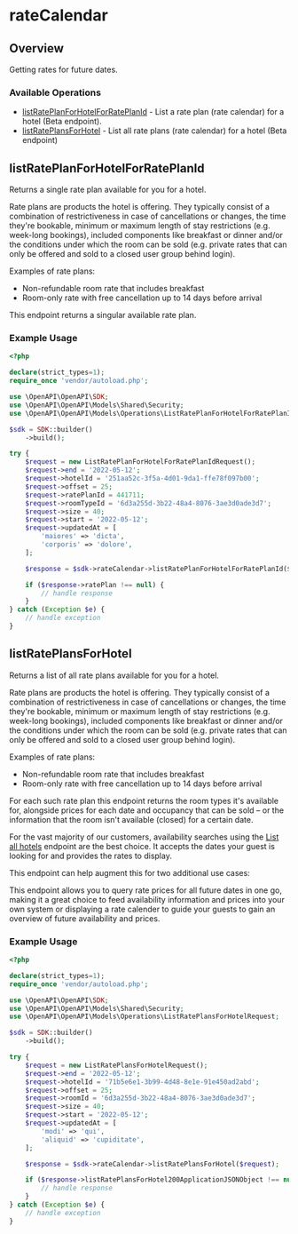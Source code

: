 # rateCalendar

## Overview

Getting rates for future dates.

### Available Operations

* [listRatePlanForHotelForRatePlanId](#listrateplanforhotelforrateplanid) - List a rate plan (rate calendar) for a hotel (Beta endpoint).
* [listRatePlansForHotel](#listrateplansforhotel) - List all rate plans (rate calendar) for a hotel (Beta endpoint)

## listRatePlanForHotelForRatePlanId

Returns a single rate plan available for you for a hotel.

Rate plans are products the hotel is offering. They typically consist of a combination of restrictiveness in case of cancellations or changes, the time they're bookable, minimum or maximum length of stay restrictions (e.g. week-long bookings), included components like breakfast or dinner and/or the conditions under which the room can be sold (e.g. private rates that can only be offered and sold to a closed user group behind login).

Examples of rate plans:

* Non-refundable room rate that includes breakfast
* Room-only rate with free cancellation up to 14 days before arrival

This endpoint returns a singular available rate plan.

### Example Usage

```php
<?php

declare(strict_types=1);
require_once 'vendor/autoload.php';

use \OpenAPI\OpenAPI\SDK;
use \OpenAPI\OpenAPI\Models\Shared\Security;
use \OpenAPI\OpenAPI\Models\Operations\ListRatePlanForHotelForRatePlanIdRequest;

$sdk = SDK::builder()
    ->build();

try {
    $request = new ListRatePlanForHotelForRatePlanIdRequest();
    $request->end = '2022-05-12';
    $request->hotelId = '251aa52c-3f5a-4d01-9da1-ffe78f097b00';
    $request->offset = 25;
    $request->ratePlanId = 441711;
    $request->roomTypeId = '6d3a255d-3b22-48a4-8076-3ae3d0ade3d7';
    $request->size = 40;
    $request->start = '2022-05-12';
    $request->updatedAt = [
        'maiores' => 'dicta',
        'corporis' => 'dolore',
    ];

    $response = $sdk->rateCalendar->listRatePlanForHotelForRatePlanId($request);

    if ($response->ratePlan !== null) {
        // handle response
    }
} catch (Exception $e) {
    // handle exception
}
```

## listRatePlansForHotel

Returns a list of all rate plans available for you for a hotel.

Rate plans are products the hotel is offering. They typically consist of a combination of restrictiveness in case of cancellations or changes, the time they're bookable, minimum or maximum length of stay restrictions (e.g. week-long bookings), included components like breakfast or dinner and/or the conditions under which the room can be sold (e.g. private rates that can only be offered and sold to a closed user group behind login).

Examples of rate plans:

* Non-refundable room rate that includes breakfast
* Room-only rate with free cancellation up to 14 days before arrival

For each such rate plan this endpoint returns the room types it's available for, alongside prices for each date and occupancy that can be sold – or the information that the room isn't available (closed) for a certain date.

For the vast majority of our customers, availability searches using the [List all hotels](https://docs.impala.travel/docs/booking-api/spec/openapi.seller.yaml/paths/~1hotels/get) endpoint are the best choice. It accepts the dates your guest is looking for and provides the rates to display.

This endpoint can help augment this for two additional use cases:

This endpoint allows you to query rate prices for all future dates in one go, making it a great choice to feed availability information and prices into your own system or displaying a rate calender to guide your guests to gain an overview of future availability and prices.

### Example Usage

```php
<?php

declare(strict_types=1);
require_once 'vendor/autoload.php';

use \OpenAPI\OpenAPI\SDK;
use \OpenAPI\OpenAPI\Models\Shared\Security;
use \OpenAPI\OpenAPI\Models\Operations\ListRatePlansForHotelRequest;

$sdk = SDK::builder()
    ->build();

try {
    $request = new ListRatePlansForHotelRequest();
    $request->end = '2022-05-12';
    $request->hotelId = '71b5e6e1-3b99-4d48-8e1e-91e450ad2abd';
    $request->offset = 25;
    $request->roomId = '6d3a255d-3b22-48a4-8076-3ae3d0ade3d7';
    $request->size = 40;
    $request->start = '2022-05-12';
    $request->updatedAt = [
        'modi' => 'qui',
        'aliquid' => 'cupiditate',
    ];

    $response = $sdk->rateCalendar->listRatePlansForHotel($request);

    if ($response->listRatePlansForHotel200ApplicationJSONObject !== null) {
        // handle response
    }
} catch (Exception $e) {
    // handle exception
}
```
